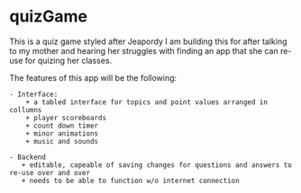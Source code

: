 # quizGame
This is a quiz game styled after Jeapordy
I am building this for after talking to my mother and hearing her struggles with finding an app that she can re-use for quizing her classes.  

The features of this app will be the following:  
  
    - Interface:  
        + a tabled interface for topics and point values arranged in collumns  
        + player scoreboards  
        + count down timer  
        + minor animations  
        + music and sounds  
  
    - Backend  
       + editable, capeable of saving changes for questions and answers to re-use over and over  
       + needs to be able to function w/o internet connection  